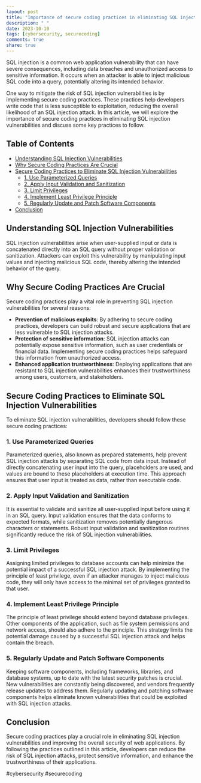 ```yaml
---
layout: post
title: "Importance of secure coding practices in eliminating SQL injection vulnerabilities."
description: " "
date: 2023-10-10
tags: [cybersecurity, securecoding]
comments: true
share: true
---
```


SQL injection is a common web application vulnerability that can have severe consequences, including data breaches and unauthorized access to sensitive information. It occurs when an attacker is able to inject malicious SQL code into a query, potentially altering its intended behavior.

One way to mitigate the risk of SQL injection vulnerabilities is by implementing secure coding practices. These practices help developers write code that is less susceptible to exploitation, reducing the overall likelihood of an SQL injection attack. In this article, we will explore the importance of secure coding practices in eliminating SQL injection vulnerabilities and discuss some key practices to follow.

## Table of Contents
- [Understanding SQL Injection Vulnerabilities](#understanding-sql-injection-vulnerabilities)
- [Why Secure Coding Practices Are Crucial](#why-secure-coding-practices-are-crucial)
- [Secure Coding Practices to Eliminate SQL Injection Vulnerabilities](#secure-coding-practices-to-eliminate-sql-injection-vulnerabilities)
    - [1. Use Parameterized Queries](#use-parameterized-queries)
    - [2. Apply Input Validation and Sanitization](#apply-input-validation-and-sanitization)
    - [3. Limit Privileges](#limit-privileges)
    - [4. Implement Least Privilege Principle](#implement-least-privilege-principle)
    - [5. Regularly Update and Patch Software Components](#regularly-update-and-patch-software-components)
- [Conclusion](#conclusion)

## Understanding SQL Injection Vulnerabilities

SQL injection vulnerabilities arise when user-supplied input or data is concatenated directly into an SQL query without proper validation or sanitization. Attackers can exploit this vulnerability by manipulating input values and injecting malicious SQL code, thereby altering the intended behavior of the query.

## Why Secure Coding Practices Are Crucial

Secure coding practices play a vital role in preventing SQL injection vulnerabilities for several reasons:
- **Prevention of malicious exploits**: By adhering to secure coding practices, developers can build robust and secure applications that are less vulnerable to SQL injection attacks.
- **Protection of sensitive information**: SQL injection attacks can potentially expose sensitive information, such as user credentials or financial data. Implementing secure coding practices helps safeguard this information from unauthorized access.
- **Enhanced application trustworthiness**: Deploying applications that are resistant to SQL injection vulnerabilities enhances their trustworthiness among users, customers, and stakeholders.

## Secure Coding Practices to Eliminate SQL Injection Vulnerabilities

To eliminate SQL injection vulnerabilities, developers should follow these secure coding practices:

### 1. Use Parameterized Queries

Parameterized queries, also known as prepared statements, help prevent SQL injection attacks by separating SQL code from data input. Instead of directly concatenating user input into the query, placeholders are used, and values are bound to these placeholders at execution time. This approach ensures that user input is treated as data, rather than executable code.

### 2. Apply Input Validation and Sanitization

It is essential to validate and sanitize all user-supplied input before using it in an SQL query. Input validation ensures that the data conforms to expected formats, while sanitization removes potentially dangerous characters or statements. Robust input validation and sanitization routines significantly reduce the risk of SQL injection vulnerabilities.

### 3. Limit Privileges

Assigning limited privileges to database accounts can help minimize the potential impact of a successful SQL injection attack. By implementing the principle of least privilege, even if an attacker manages to inject malicious code, they will only have access to the minimal set of privileges granted to that user.

### 4. Implement Least Privilege Principle

The principle of least privilege should extend beyond database privileges. Other components of the application, such as file system permissions and network access, should also adhere to the principle. This strategy limits the potential damage caused by a successful SQL injection attack and helps contain the breach.

### 5. Regularly Update and Patch Software Components

Keeping software components, including frameworks, libraries, and database systems, up to date with the latest security patches is crucial. New vulnerabilities are constantly being discovered, and vendors frequently release updates to address them. Regularly updating and patching software components helps eliminate known vulnerabilities that could be exploited with SQL injection attacks.

## Conclusion

Secure coding practices play a crucial role in eliminating SQL injection vulnerabilities and improving the overall security of web applications. By following the practices outlined in this article, developers can reduce the risk of SQL injection attacks, protect sensitive information, and enhance the trustworthiness of their applications.

#cybersecurity #securecoding